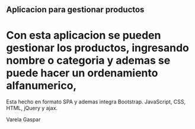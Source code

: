 ## Aplicacion para gestionar productos

# Con esta aplicacion se pueden gestionar los productos, ingresando nombre o categoria y ademas se puede hacer un ordenamiento alfanumerico,

Esta hecho en formato SPA y ademas integra Bootstrap.
JavaScript, CSS, HTML, jQuery y ajax.

Varela Gaspar